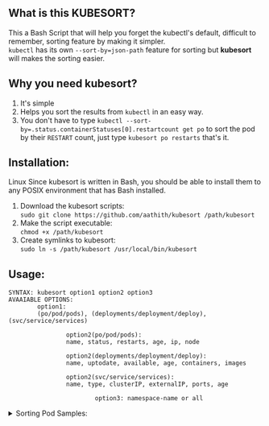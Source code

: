 ## What is this KUBESORT?

This a Bash Script that will help you forget the kubectl's default, difficult to remember, sorting feature by making it simpler.<br>
`kubectl` has its own `--sort-by=json-path` feature for sorting but **kubesort** will makes the sorting easier.

## Why you need kubesort?

1) It's simple
2) Helps you sort the results from `kubectl` in an easy way.
3) You don't have to type `kubectl --sort-by=.status.containerStatuses[0].restartcount get po` to sort the pod by their `RESTART` count, just type `kubesort po restarts` that's it.


## Installation:
Linux
Since kubesort is written in Bash, you should be able to install them to any POSIX environment that has Bash installed.

1) Download the kubesort scripts:<br>
   `sudo git clone https://github.com/aathith/kubesort /path/kubesort`
2) Make the script executable:<br>
   `chmod +x /path/kubesort`
3) Create symlinks to kubesort:<br>
   `sudo ln -s /path/kubesort /usr/local/bin/kubesort`
   
## Usage:
```
SYNTAX: kubesort option1 option2 option3
AVAAIABLE OPTIONS:
        option1:
        (po/pod/pods), (deployments/deployment/deploy), (svc/service/services)

                option2(po/pod/pods):
                name, status, restarts, age, ip, node

                option2(deployments/deployment/deploy):
                name, uptodate, available, age, containers, images

                option2(svc/service/services):
                name, type, clusterIP, externalIP, ports, age

                        option3: namespace-name or all
```
<details>
<summary>Sorting Pod Samples:</summary>
<br>
```
root@k8-master-01:~/kubesort# kubesort restarts kube-system
NAME                                                     READY   STATUS    RESTARTS   AGE
etcd-k8-master-01                                        1/1     Running   0          58d
tiller-deploy-688ddc6c9-h6424                            1/1     Running   0          26d
kube-apiserver-k8-master-01                              1/1     Running   0          58d
kube-controller-manager-k8-master-01                     1/1     Running   1          58d
kube-scheduler-k8-master-01                              1/1     Running   1          58d
kube-proxy-sclt9                                         1/1     Running   2          56d
kube-flannel-ds-amd64-l579g                              1/1     Running   2          56d
kube-proxy-l592g                                         1/1     Running   7          93d
coredns-5c98db65d4-tw75g                                 1/1     Running   8          60d
kube-flannel-ds-amd64-8krvm                              1/1     Running   9          93d
metricbeat-5rcb4                                         1/1     Running   13         88d
kube-proxy-mlnrc                                         1/1     Running   13         93d
kube-flannel-ds-amd64-lbxbr                              1/1     Running   14         93d
filebeat-9hh95                                           1/1     Running   55         23d

root@k8-master-01:~/kubesort# kubesort restart kubernetes-dashboard
NAME                                         READY   STATUS    RESTARTS   AGE
dashboard-metrics-scraper-6c554969c6-8x2fc   1/1     Running   0          40d
kubernetes-dashboard-56c5f95c6b-8c89b        1/1     Running   3          40d

root@k8-master-01:~/kubesort# kubesort age all
NAMESPACE              NAME                                                     READY   STATUS    RESTARTS   AGE
kube-system            kube-proxy-l592g                                         1/1     Running   7          93d
kube-system            metricbeat-5rcb4                                         1/1     Running   13         88d
kube-system            etcd-k8-master-01                                        1/1     Running   0          58d
kube-system            coredns-5c98db65d4-tw75g                                 1/1     Running   8          60d
kubernetes-dashboard   kubernetes-dashboard-56c5f95c6b-8c89b                    1/1     Running   3          40d
kubernetes-dashboard   dashboard-metrics-scraper-6c554969c6-8x2fc               1/1     Running   0          40d
my-prometheus          prometheus-operator-5bcd9f9d5c-9kwvg                     1/1     Running   0          35d
kube-system            filebeat-7wg6k                                           1/1     Running   55         23d
default                prometheus-784586f976-fq6q8                              1/1     Running   0          9d
dev                    hello-app-5f9d7479bd-kc4kr                               1/1     Running   0          2d6h
olm                    catalog-operator-5bdf7fc7b-52qhw                         1/1     Running   0          5h21m

root@k8-master-01:~/kubesort# kubesort name dev
NAME                         READY   STATUS    RESTARTS   AGE
hello-app-5f9d7479bd-5mzmc   1/1     Running   0          2d6h
hello-app-5f9d7479bd-db9s2   1/1     Running   0          2d6h
hello-app-5f9d7479bd-kc4kr   1/1     Running   0          2d6h
```
</details>

### v0.2.0 Limitations:
 You need Bash in your system.(will add more ways to install in future versions).

### v0.2.0 Release notes:
  You can now sort Deployment(6 options) and Service(5 options) resource in addition to the Pods(5 options).
  Total of 3 resources and 16 options are now supported by KUBESORT.


### Roadmap:
1) Sort for resource pv, pvc, replicasets, replication controllers, ingress resources, nodes, namespaces will be included.
2) Bash auto-completion will be included.
3) making this into Kubectl plugin.
4) more install options.


### Tried and Tested in:
   k8s: v1.18.1<br>
   kubectl: v1.18.1<br>
   ubuntu: 18.04<br>
   bash: v4.4<br>
